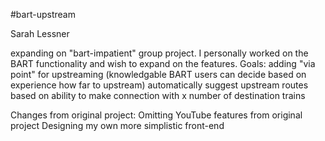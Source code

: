 #bart-upstream

Sarah Lessner

expanding on "bart-impatient" group project.
I personally worked on the BART functionality and wish to expand on the features.
Goals: adding "via point" for upstreaming (knowledgable BART users can decide based on experience how far to upstream)
       automatically suggest upstream routes based on ability to make connection with x number of destination trains

Changes from original project:
Omitting YouTube features from original project
Designing my own more simplistic front-end
